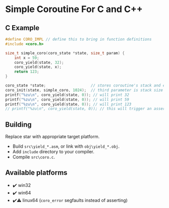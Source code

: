 # Simple Coroutine For C and C++
## C Example
```c
#define CORO_IMPL // define this to bring in function definitions
#include <coro.h>

size_t simple_coro(coro_state *state, size_t param) {
	int x = 59;
	coro_yield(state, 32);
	coro_yield(state, x);
	return 123;
}

coro_state *state;                    // stores coroutine's stack and everyting needed for transition
coro_init(state, simple_coro, 1024);  // third parameter is stack size
printf("%zu\n", coro_yield(state, 0)); // will print 32
printf("%zu\n", coro_yield(state, 0)); // will print 59
printf("%zu\n", coro_yield(state, 0)); // will print 123
// printf("%zu\n", coro_yield(state, 0)); // this will trigger an assert, because the coroutine has already finished.
```
## Building
Replace star with appropriate target platform.
- Build `src\yield_*.asm`, or link with `obj\yield_*.obj`.
- Add `include` directory to your compiler.
- Compile `src\coro.c`.
## Available platforms
- ✔️ win32
- ✔️ win64
- ✔️⚠️ linux64 (`coro_error` segfaults instead of asserting)
